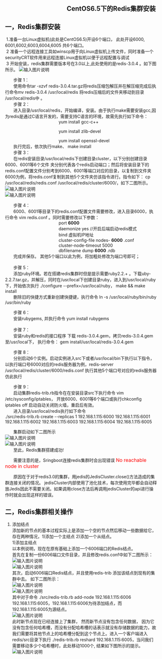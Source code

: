                                               

## &nbsp;&nbsp;&nbsp;&nbsp;&nbsp;&nbsp;&nbsp;&nbsp;&nbsp;&nbsp;&nbsp;&nbsp;&nbsp;&nbsp;&nbsp;&nbsp;&nbsp;&nbsp;&nbsp;&nbsp;&nbsp;&nbsp;&nbsp;&nbsp;&nbsp;&nbsp;&nbsp;&nbsp;&nbsp;&nbsp;&nbsp;&nbsp;&nbsp;&nbsp;&nbsp;&nbsp;&nbsp;&nbsp;&nbsp;&nbsp;  CentOS6.5下的Redis集群安装

## 一，Redis集群安装  <br>

&nbsp;1.准备一台Linux虚拟机(此处是CentOS6.5)开设6个端口， 此处开设6000, 6001,6002,6003,6004,6005 共6个端口。<br>
&nbsp;2 准备一个远程连接工具如winscp用于向Linux虚拟机上传文件，同时准备一个securityCRT软件用来远程连接Linux虚拟机以便于远程配置与调试<br>
&nbsp;3 开始安装，redis集群需要版本号在3.0以上,此处使用的是redis-3.0.4 。如下图所示。
                       ![输入图片说明](https://images.gitee.com/uploads/images/2018/1211/143420_5104c1b9_1648495.png "1.png") <br>
 
&nbsp;&nbsp;&nbsp;&nbsp;&nbsp;&nbsp;   步骤 1： <br>
&nbsp;&nbsp;&nbsp;&nbsp;&nbsp;&nbsp;       使用命令tar -xzvf redis-3.0.4.tar.gz将redis压缩包解压并在解压缩完成后执行命令mv redis-3.0.4 /usr/local/redis 将redis压缩后的文件夹移动到目录 /usr/local/redis中 。 <br>
&nbsp;&nbsp;&nbsp;&nbsp;&nbsp;&nbsp;   步骤 2：               
&nbsp;&nbsp;&nbsp;&nbsp;&nbsp;&nbsp;       进入目录/usr/local/redis，开始编译，安装。由于执行make需要安装gcc,因为redis是通过C语言开发的，需要支持C语言的环境，故需先执行如下命令：<br>
&nbsp;&nbsp;&nbsp;&nbsp;&nbsp;&nbsp;&nbsp;&nbsp;&nbsp;&nbsp;&nbsp;&nbsp;&nbsp;&nbsp;&nbsp;&nbsp;&nbsp;&nbsp;&nbsp;&nbsp;&nbsp;&nbsp;&nbsp;&nbsp;&nbsp;&nbsp;&nbsp;&nbsp;&nbsp;&nbsp;&nbsp;&nbsp;&nbsp;&nbsp;&nbsp;&nbsp;&nbsp;&nbsp;&nbsp;&nbsp;&nbsp;&nbsp;&nbsp;&nbsp; yum install gcc-c++ <br>

&nbsp;&nbsp;&nbsp;&nbsp;&nbsp;&nbsp;&nbsp;&nbsp;&nbsp;&nbsp;&nbsp;&nbsp;&nbsp;&nbsp;&nbsp;&nbsp;&nbsp;&nbsp;&nbsp;&nbsp;&nbsp;&nbsp;&nbsp;&nbsp;&nbsp;&nbsp;&nbsp;&nbsp;&nbsp;&nbsp;&nbsp;&nbsp;&nbsp;&nbsp;&nbsp;&nbsp;&nbsp;&nbsp;&nbsp;&nbsp;&nbsp;&nbsp;&nbsp;&nbsp; yum install zlib-devel <br>

&nbsp;&nbsp;&nbsp;&nbsp;&nbsp;&nbsp;&nbsp;&nbsp;&nbsp;&nbsp;&nbsp;&nbsp;&nbsp;&nbsp;&nbsp;&nbsp;&nbsp;&nbsp;&nbsp;&nbsp;&nbsp;&nbsp;&nbsp;&nbsp;&nbsp;&nbsp;&nbsp;&nbsp;&nbsp;&nbsp;&nbsp;&nbsp;&nbsp;&nbsp;&nbsp;&nbsp;&nbsp;&nbsp;&nbsp;&nbsp;&nbsp;&nbsp;&nbsp;&nbsp; yum install openssl-devel <br>
&nbsp;&nbsp;&nbsp;&nbsp;&nbsp;&nbsp; 执行完后，依次执行make、  make install <br>
&nbsp;&nbsp;&nbsp;&nbsp;&nbsp;&nbsp;   步骤 3： <br>
&nbsp;&nbsp;&nbsp;&nbsp;&nbsp;&nbsp;   在redis安装目录/usr/local/redis下创建目录cluster，以下分别创建目录6000、6001等6个文件
夹分别代表各个redis启动端口；然后将安装目录下的redis.conf配置文件分别考到6000、6001等端口对应的目录，以复制到文件夹6000为例，将redis.conf复制到其他5个文件夹仿该指令进行。指令如下：  cp /usr/local/redis/redis.conf /usr/local/redis/cluster/6000/，如下二图所示。<br>
![输入图片说明](https://images.gitee.com/uploads/images/2018/1211/145333_82c9146c_1648495.png "2.png") <br>
![输入图片说明](https://images.gitee.com/uploads/images/2018/1211/145346_5cc3a6a9_1648495.png "3.png") <br>
    
&nbsp;&nbsp;&nbsp;&nbsp;&nbsp;&nbsp;   步骤 4： <br>
&nbsp;&nbsp;&nbsp;&nbsp;&nbsp;&nbsp;   6000、6001等目录下的redis.conf配置文件需要修改，进入目录6000，执行命令 vim redis.conf 。同时需要修改以下参数：<br>
&nbsp;&nbsp;&nbsp;&nbsp;&nbsp;&nbsp;&nbsp;&nbsp;&nbsp;&nbsp;&nbsp;&nbsp;&nbsp;&nbsp;&nbsp;&nbsp;&nbsp;&nbsp;&nbsp;&nbsp;&nbsp;&nbsp;&nbsp;&nbsp;&nbsp;&nbsp;&nbsp;&nbsp;&nbsp;&nbsp;&nbsp;&nbsp;&nbsp;&nbsp;&nbsp;&nbsp;&nbsp;&nbsp;&nbsp;&nbsp;&nbsp;&nbsp;&nbsp;&nbsp;  port  **6000**  <br>
&nbsp;&nbsp;&nbsp;&nbsp;&nbsp;&nbsp;&nbsp;&nbsp;&nbsp;&nbsp;&nbsp;&nbsp;&nbsp;&nbsp;&nbsp;&nbsp;&nbsp;&nbsp;&nbsp;&nbsp;&nbsp;&nbsp;&nbsp;&nbsp;&nbsp;&nbsp;&nbsp;&nbsp;&nbsp;&nbsp;&nbsp;&nbsp;&nbsp;&nbsp;&nbsp;&nbsp;&nbsp;&nbsp;&nbsp;&nbsp;&nbsp;&nbsp;&nbsp;&nbsp;  daemonize yes     //开启后端启动redis模式  <br>
&nbsp;&nbsp;&nbsp;&nbsp;&nbsp;&nbsp;&nbsp;&nbsp;&nbsp;&nbsp;&nbsp;&nbsp;&nbsp;&nbsp;&nbsp;&nbsp;&nbsp;&nbsp;&nbsp;&nbsp;&nbsp;&nbsp;&nbsp;&nbsp;&nbsp;&nbsp;&nbsp;&nbsp;&nbsp;&nbsp;&nbsp;&nbsp;&nbsp;&nbsp;&nbsp;&nbsp;&nbsp;&nbsp;&nbsp;&nbsp;&nbsp;&nbsp;&nbsp;&nbsp;  bind 虚拟机IP地址  <br>
&nbsp;&nbsp;&nbsp;&nbsp;&nbsp;&nbsp;&nbsp;&nbsp;&nbsp;&nbsp;&nbsp;&nbsp;&nbsp;&nbsp;&nbsp;&nbsp;&nbsp;&nbsp;&nbsp;&nbsp;&nbsp;&nbsp;&nbsp;&nbsp;&nbsp;&nbsp;&nbsp;&nbsp;&nbsp;&nbsp;&nbsp;&nbsp;&nbsp;&nbsp;&nbsp;&nbsp;&nbsp;&nbsp;&nbsp;&nbsp;&nbsp;&nbsp;&nbsp;&nbsp;  cluster-config-file nodes- **6000** .conf  <br>
&nbsp;&nbsp;&nbsp;&nbsp;&nbsp;&nbsp;&nbsp;&nbsp;&nbsp;&nbsp;&nbsp;&nbsp;&nbsp;&nbsp;&nbsp;&nbsp;&nbsp;&nbsp;&nbsp;&nbsp;&nbsp;&nbsp;&nbsp;&nbsp;&nbsp;&nbsp;&nbsp;&nbsp;&nbsp;&nbsp;&nbsp;&nbsp;&nbsp;&nbsp;&nbsp;&nbsp;&nbsp;&nbsp;&nbsp;&nbsp;&nbsp;&nbsp;&nbsp;&nbsp;  cluster-node-timeout 5000  <br>
&nbsp;&nbsp;&nbsp;&nbsp;&nbsp;&nbsp;&nbsp;&nbsp;&nbsp;&nbsp;&nbsp;&nbsp;&nbsp;&nbsp;&nbsp;&nbsp;&nbsp;&nbsp;&nbsp;&nbsp;&nbsp;&nbsp;&nbsp;&nbsp;&nbsp;&nbsp;&nbsp;&nbsp;&nbsp;&nbsp;&nbsp;&nbsp;&nbsp;&nbsp;&nbsp;&nbsp;&nbsp;&nbsp;&nbsp;&nbsp;&nbsp;&nbsp;&nbsp;&nbsp;  dbfilename dump **6000** .rdb  <br>
&nbsp;&nbsp;&nbsp;&nbsp;&nbsp;&nbsp; 完成并保存。 其他5个端口以此为例，将加粗处修改为端口号即可；<br><br>
&nbsp;&nbsp;&nbsp;&nbsp;&nbsp;&nbsp;   步骤 5： <br>
&nbsp;&nbsp;&nbsp;&nbsp;&nbsp;&nbsp;   添加ruby环境。若在搭建redis集群时但是提示需要ruby2.2.+ 。下载uby-2.2.7.tar.gz，并解压，同时在/usr/local下创建目录ruby，进入到/usr/local/ruby下，开始依次执行 ./configure --prefix=/usr/local/ruby，   make && make install <br>
&nbsp;&nbsp;&nbsp;&nbsp;&nbsp;&nbsp; 删除旧的快捷方式重新创建快捷键，执行命令   ln -s /usr/local/ruby/bin/ruby /usr/bin/ruby  <br>

&nbsp;&nbsp;&nbsp;&nbsp;&nbsp;&nbsp;   步骤 6： <br>
&nbsp;&nbsp;&nbsp;&nbsp;&nbsp;&nbsp;   安装rubygems, 并执行命令  yum install rubygems  <br><br>
&nbsp;&nbsp;&nbsp;&nbsp;&nbsp;&nbsp;   步骤 7： <br>
&nbsp;&nbsp;&nbsp;&nbsp;&nbsp;&nbsp; 安装ruby和redis的接口程序 下载 redis-3.0.4.gem，拷贝redis-3.0.4.gem至/usr/local下， 执行命令： gem install/usr/local/redis-3.0.4.gem <br>

&nbsp;&nbsp;&nbsp;&nbsp;&nbsp;&nbsp;   步骤 8： <br>
&nbsp;&nbsp;&nbsp;&nbsp;&nbsp;&nbsp; 分别启动6个实例。启动实例进入src下或者/usr/local/bin下执行以下指令，以执行端口号6000对应的redis服务器为例，redis-server /usr/local/redis/cluster/6000/redis.conf     执行其他5个端口号对应的redis服务器仿此执行<br>

&nbsp;&nbsp;&nbsp;&nbsp;&nbsp;&nbsp;   步骤 9： <br>
&nbsp;&nbsp;&nbsp;&nbsp;&nbsp;&nbsp;  启动集群redis-trib.rb指令在在安装目录src下执行命令  vim /etc/sysconfig/iptables， 开放6000、6001等6个端口或执行chkconfig iptables off 启动自动关闭防火墙，重启后有效。<br>
&nbsp;&nbsp;&nbsp;&nbsp;&nbsp;&nbsp;  进入目录/usr/local/redis执行如下命令 <br>
  ./src/redis-trib.rb create --replicas 1 192.168.1.115:6000 192.168.1.115:6001 192.168.1.115:6002 192.168.1.115:6003 192.168.1.115:6004 192.168.1.115:6005  <br>

&nbsp;&nbsp;&nbsp;&nbsp;&nbsp;&nbsp;   集群启动如下二图所示<br>
![输入图片说明](https://images.gitee.com/uploads/images/2018/1211/151444_11f37d3e_1648495.png "4.png")  <br>
![输入图片说明](https://images.gitee.com/uploads/images/2018/1211/151505_1bdc4261_1648495.png "5.png")  <br>
&nbsp;&nbsp;&nbsp;&nbsp;&nbsp;&nbsp;   至此，Redis集群搭建成功!   <br>

&nbsp;&nbsp;&nbsp;&nbsp;&nbsp;&nbsp;  需要注意的是，Sringboot连接redis集群时会出现错误  <font size="3" color="red">No reachable node in cluster </font>  <br>


&nbsp;&nbsp;&nbsp;&nbsp;&nbsp;&nbsp;  原因在于对于redis3.0的集群，用jedis的JedisCluster.close()方法造成的集群连接关闭的情况。 jedisCluster内部使用了池化技术，每次使用完毕都会自动释放Jedis因此不需要关闭。如果调用close方法后再调用jedisCluster的api进行操作时就会出现这样的错误。   <br>

## 二，Redis集群相关操作

1. 添加结点   <br>
    添加新的节点的基本过程实际上是添加一个空的节点然后移动一些数据给它，存在两种情况，1)添加一个主结点 2)添加一个从结点。  <br>
    1)添加主结点   <br>
     以本例说明，现在在原有基础上添加一个6006端口的Redis结点。<br>
     首先在复制一份6006端口文件目录，并且修改redis.conf中如下二图所示：
    ![输入图片说明](https://github.com/yhf56davis/distributed-shopping/blob/master/docs/img/RedisClusterImg/1.png)  <br>
    ![输入图片说明](https://github.com/yhf56davis/distributed-shopping/blob/master/docs/img/RedisClusterImg/2.png)  <br>
    其次，启动6006端口Redis结点，并且使用redis-trib 添加该结点到现有的集群中去。 如下二图所示： <br>
    ![输入图片说明](https://github.com/yhf56davis/distributed-shopping/blob/master/docs/img/RedisClusterImg/3-1.png)  <br>
    ![输入图片说明](https://github.com/yhf56davis/distributed-shopping/blob/master/docs/img/RedisClusterImg/3-2.png)  <br>
    其中对于命令 ./src/redis-trib.rb add-node 192.168.1.115:6006 192.168.1.115:6005，192.168.1.115:6006为待添加结点，而
 192.168.1.115:6005为源结点。  <br>
 ![输入图片说明](https://github.com/yhf56davis/distributed-shopping/blob/master/docs/img/RedisClusterImg/4.png)  <br>
        此时新节点现在已经连接上了集群， 然而新节点没有包含任何数据， 因为它没有包含任何哈希槽，而没有分配哈希槽的话表示就没有存储数据的能力，故我们需要将其他节点上的哈希槽分配到这个节点上。进入一个客户端进入redis/src目录下执行 ./redis-trib.rb reshard 192.168.1.115:6005，当问我们需要移动多少个哈希槽时，此处移动1000个, 结果如下图所示的提示。<br>
     ![输入图片说明](https://github.com/yhf56davis/distributed-shopping/blob/master/docs/img/RedisClusterImg/5.jpg)  <br>    
  
   
 
